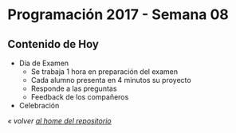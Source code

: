 # Programación 2017 - Semana 08
## Contenido de Hoy
* Día de Examen
  * Se trabaja 1 hora en preparación del examen
  * Cada alumno presenta en 4 minutos su proyecto
  * Responde a las preguntas
  * Feedback de los compañeros
* Celebración





*« volver [al home del repositorio](https://github.com/Franzel/UDD_Programacion_2017_1sem)*
